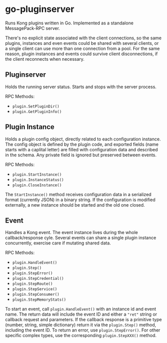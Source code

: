 go-pluginserver
===

Runs Kong plugins written in Go.  Implemented as a standalone MessagePack-RPC server.

There's no explicit state associated with the client connections, so the same plugins,
instances and even events could be shared with several clients, or a single client can
use more than one connection from a pool.  For the same reason, plugin instances and
events could survive client disconnections, if the client reconnects when necessary.

Pluginserver
--

Holds the running server status.  Starts and stops with the server process.

RPC Methods:

 - `plugin.SetPluginDir()`
 - `plugin.GetPluginInfo()`

Plugin Instance
--

Holds a plugin config object, directly related to each configuration instance.  The config object
is defined by the plugin code, and exported fields (name starts with a caplital letter) are filled
with configuration data and described in the schema.  Any private field is ignored but preserved
between events.

RPC Methods:

 - `plugin.StartInstance()`
 - `plugin.InstanceStatus()`
 - `plugin.CloseInstance()`

The `StartInstance()` method receives configuration data in a serialized format (currently JSON)
in a binary string.  If the configuration is modified externally, a new instance should be started
and the old one closed.

Event
--

Handles a Kong event.  The event instance lives during the whole callback/response cyle.
Several events can share a single plugin instance concurrently, exercise care if mutating
shared data.

RPC Methods:

 - `plugin.HandleEvent()`
 - `plugin.Step()`
 - `plugin.StepError()`
 - `plugin.StepCredential()`
 - `plugin.StepRoute()`
 - `plugin.StepService()`
 - `plugin.StepConsumer()`
 - `plugin.StepMemoryStats()`

To start an event, call `plugin.HandleEvent()` with an instance id and event name.  The return data
will include the event ID and either a `"ret"` string or callback request and parameters.  If the
callback response is a primitive type (number, string, simple dictionary) return it via the
`plugin.Step()` method, including the event ID.  To return an error, use `plugin.StepError()`.
For other specific complex types, use the corresponding `plugin.StepXXX()` method.
